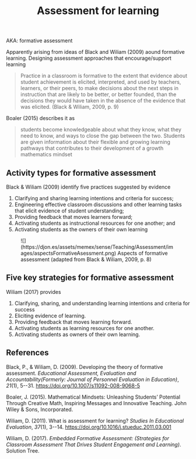 ﻿---
backlinks:
- title: Data informed teaching
  url: /sense/Teaching/data-informed-teaching.html
- title: My approach to teaching mathematics
  url: /sense/Teaching/Mathematics/my-approach-to-teaching-mathematics.html
- title: Mathematical mindsets
  url: /sense/Teaching/Mathematics/mathematical-mindsets.html
- title: Effective pedagogy in mathematics
  url: /sense/Teaching/Mathematics/effective-pedagogy-in-mathematics.html
- title: Targeted teaching
  url: /sense/Teaching/Assessment/targeted-teaching.html
- title: Assessment
  url: /sense/Teaching/Assessment/assessment.html
- title: CSER Maths in Schools - Practices and pedagogies
  url: /sense/Teaching/Mathematics/cser-mooc/cser-practices-and-pedagogies.html
- title: CSER MiS - Getting started module
  url: /sense/Teaching/Mathematics/cser-mooc/cser-getting-started.html
- title: Mathematical misconceptions and difficulties
  url: /sense/Teaching/Mathematics/math-misconceptions/mathematical-misconceptions.html
tags: teaching, assessment
title: Assessment for learning
type: note
---
AKA: formative assessment

Apparently arising from ideas of Black and Wiliam (2009) aound formative learning. Designing assessment approaches that encourage/support learning

> Practice in a classroom is formative to the extent that evidence about student achievement is elicited, interpreted, and used by teachers, learners, or their peers, to make decisions about the next steps in instruction that are likely to be better, or better founded, than the decisions they would have taken in the absence of the evidence that was elicited. (Black & Wiliam, 2009, p. 9)

Boaler (2015) describes it as 

> students become knowledgeable about what they know, what they need to know, and ways to close the gap between the two. Students are given information about their flexible and growing learning pathways that contributes to their development of a growth mathematics mindset

## Activity types for formative assessment

Black & Wiliam (2009) identify five practices suggested by evidence

1. Clarifying and sharing learning intentions and criteria for success;
2. Engineering effective classroom discussions and other learning tasks that elicit evidence of student understanding;
3. Providing feedback that moves learners forward;
4. Activating students as instructional resources for one another; and
5. Activating students as the owners of their own learning

<figure markdown>
![](https://djon.es/assets/memex/sense/Teaching/Assessment/images/aspectsFormativeAsessment.png)
<caption>Aspects of formative assessment (adapted from Black & Wiliam, 2009, p. 8)</caption>
</figure>

## Five key strategies for formative assessment

Wiliam (2017) provides

1. Clarifying, sharing, and understanding learning intentions and criteria for success
2. Eliciting evidence of learning. 
3. Providing feedback that moves learning forward.
4. Activating students as learning resources for one another.
5. Activating students as owners of their own learning.

## References

Black, P., & Wiliam, D. (2009). Developing the theory of formative assessment. *Educational Assessment, Evaluation and Accountability(Formerly: Journal of Personnel Evaluation in Education)*, *21*(1), 5--31. <https://doi.org/10.1007/s11092-008-9068-5>

Boaler, J. (2015). Mathematical Mindsets: Unleashing Students’ Potential Through Creative Math, Inspiring Messages and Innovative Teaching. John Wiley & Sons, Incorporated.

Wiliam, D. (2011). What is assessment for learning? *Studies In Educational Evaluation*, *37*(1), 3--14. <https://doi.org/10.1016/j.stueduc.2011.03.001>

Wiliam, D. (2017). *Embedded Formative Assessment: (Strategies for Classroom Assessment That Drives Student Engagement and Learning)*. Solution Tree.